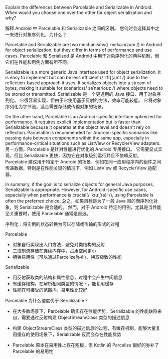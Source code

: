 Explain the differences between Parcelable and Serializable in Android. When would you choose one over the other for object serialization and why?

解释 Android 中 Parcelable 和 Serializable 之间的区别。 您何时会选择其中之一来进行对象序列化，为什么？

Parcelable and Serializable are two mechanisms(/ ˈmekəˌnɪzəm /) in Android for object serialization, but they differ in terms of performance and use cases.
Parcelable 和 Serialized 是 Android 中用于对象序列化的两种机制，但它们在性能和用例方面有所不同。

Serializable is a more generic Java interface used for object serialization. It is easy to implement but can be less efficient (/ ɪˈfɪʃ(ə)nt /) due to the reflection-based approach it uses. It serializes objects into a stream of bytes, making it suitable for scenarios(/ səˈnærioʊz /) where objects need to be stored or transmitted.
Serializable 是一个更通用的 Java 接口，用于对象序列化。 它很容易实现，但由于它使用基于反射的方法，效率可能较低。 它将对象序列化为字节流，适合需要存储或传输对象的场景。

On the other hand, Parcelable is an Android-specific interface optimized for performance. It requires explicit implementation but is faster than Serializable because it operates at the object level and doesn't rely on reflection. Parcelable is recommended for Android-specific scenarios like passing data between components within the same app, especially in performance-critical situations such as ListView or RecyclerView adapters.
另一方面，Parcelable 是针对性能进行优化的 Android 专用接口。 它需要显式实现，但比 Serializable 更快，因为它在对象级别运行并且不依赖反射。 Parcelable 建议用于特定于 Android 的场景，例如在同一应用程序内的组件之间传递数据，特别是在性能关键的情况下，例如 ListView 或 RecyclerView 适配器。

In summary, if the goal is to serialize objects for general Java purposes, Serializable is appropriate. However, for Android-specific use cases, especially when performance is crucial(/ ˈkruːʃ(ə)l /), using Parcelable is often the preferred choice.
总之，如果目标是为了一般 Java 目的而序列化对象，则 Serializable 是合适的。 然而，对于 Android 特定的用例，尤其是当性能至关重要时，使用 Parcelable 通常是首选。



序列化：将实例的状态转换为可以存储或传输的形式的过程

Parcelable

- 对象自行实现出入口方法，避免对类结构的反射
- 二进制流存储在连续内存中，占用空间更小
- 牺牲易用性（可以通过Parcelize弥补），换取极致的性能

Serializable

- 用反射获取类的结构和属性信息，过程中会产生中间信息
- 有缓存结构，在解析相同类型的情况下，能复用缓存
- 性能在可接受的范围内，易用性比较好



Parcelable 为什么速度优于 Serializable？

- 在大多数场景下，Parcelable 确实存在性能优势，Serializable 的性能缺陷来自，需要通过反射构建 ObjectStreamClass 类型的描述信息

- 构建 ObjectStreamClass 类型的描述信息的过程，有缓存机制，能够大量复用缓存的使用场景下，Serializable 反而会存在性能优势

- Parcelable 原本在易用性上存在短板，但 Kotlin 的 Parcelize 很好的弥补了 Parcelable 的易用性